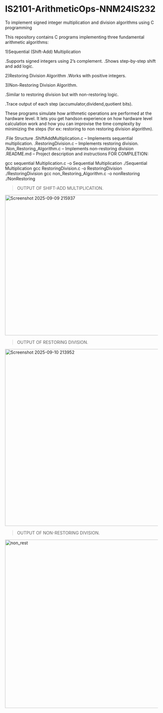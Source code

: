 # IS2101-ArithmeticOps-NNM24IS232
To implement signed integer multiplication and division algorithms using C programming

This repository contains C programs implementing three fundamental arithmetic algorithms:

1)Sequential (Shift-Add) Multiplication

.Supports signed integers using 2’s complement.
.Shows step-by-step shift and add logic.

2)Restoring Division Algorithm
.Works with positive integers.

3)Non-Restoring Division Algorithm.

.Similar to restoring division but with non-restoring logic.

.Trace output of each step (accumulator,dividend,quotient bits).

These programs simulate how arithmetic operations are performed at the hardware level. It lets you get handson experience on how hardware level calculation work and how you can improvise the time complexity by minimizing the steps (for ex: restoring to non restoring division algorithm).

.File Structure
.ShiftAddMultiplication.c – Implements sequential multiplication.
.RestoringDivision.c – Implements restoring division.
.Non_Restoring_Algorithm.c – Implements non-restoring division
.README.md – Project description and instructions
FOR COMPILETION:

gcc sequential Multiplication.c -o Sequential Multiplication
./Sequential Multiplication
gcc RestoringDivision.c -o RestoringDivision
./RestoringDivision
gcc non_Restoring_Algorithm.c -o nonRestoring
./NonRestoring

>OUTPUT OF SHIFT-ADD MULTIPLICATION.
<img width="975" height="462" alt="Screenshot 2025-09-09 215937" src="https://github.com/user-attachments/assets/512f53b6-75c2-4a61-bd24-8554a018a405" />

>OUTPUT OF RESTORING DIVISION.
<img width="1039" height="582" alt="Screenshot 2025-09-10 213952" src="https://github.com/user-attachments/assets/3c179f36-3791-4ca1-882e-406a603895fd" />

>OUTPUT OF NON-RESTORING DIVISION.
<img width="1044" height="554" alt="non_rest" src="https://github.com/user-attachments/assets/a15f4650-675c-435b-b47c-62d1d8070179" />









